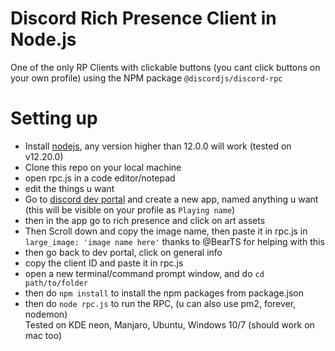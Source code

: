 # Discord Rich Presence Client in Node.js
One of the only RP Clients with clickable buttons (you cant click buttons on your own profile) using the NPM package `@discordjs/discord-rpc`
# Setting up
- Install [nodejs](nodejs.org), any version higher than 12.0.0 will work (tested on v12.20.0)
- Clone this repo on your local machine
- open rpc.js in a code editor/notepad
- edit the things u want
- Go to [discord dev portal](https://discord.com/developers/applications) and create a new app, named anything u want (this will be visible on your profile as `Playing name`)
- then in the app go to rich presence and click on art assets
- Then Scroll down and copy the image name, then paste it in rpc.js in `large_image: 'image name here'` thanks to @BearTS for helping with this
- then go back to dev portal, click on general info
- copy the client ID and paste it in rpc.js
- open a new terminal/command prompt window, and do `cd path/to/folder`
- then do `npm install` to install the npm packages from package.json
- then do `node rpc.js` to run the RPC, (u can also use pm2, forever, nodemon)<br/>
Tested on KDE neon, Manjaro, Ubuntu, Windows 10/7 (should work on mac too)
